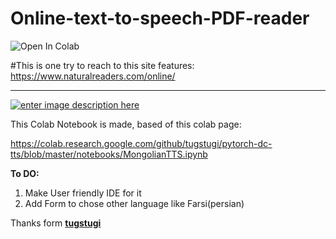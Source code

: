 # Online-text-to-speech-PDF-reader
<img src="https://camo.githubusercontent.com/52feade06f2fecbf006889a904d221e6a730c194/68747470733a2f2f636f6c61622e72657365617263682e676f6f676c652e636f6d2f6173736574732f636f6c61622d62616467652e737667" alt="Open In Colab" data-canonical-src="https://colab.research.google.com/github/So-AI-love/Online-text-to-speech-PDF-reader/blob/main/Colab_TTS_Example.ipynb">

#This is one try to reach to this site features:
https://www.naturalreaders.com/online/

---


[![enter image description here][1]][1]

This Colab Notebook is made, based of this colab page:

https://colab.research.google.com/github/tugstugi/pytorch-dc-tts/blob/master/notebooks/MongolianTTS.ipynb

**To DO:**


1.   Make User friendly IDE for it
2.   Add Form to chose other language like Farsi(persian)




Thanks form **[tugstugi](www.github/tugstugi)**

 [1]: https://i.stack.imgur.com/0uYHM.png
